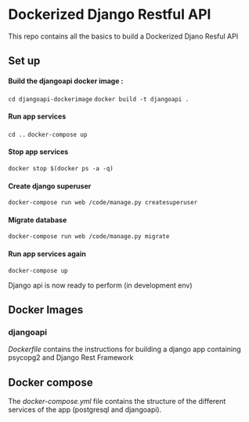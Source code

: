 # Dockerized Django Restful API

This repo contains all the basics to build a Dockerized Djano Resful API

## Set up

#### Build the djangoapi docker image :
`cd djangoapi-dockerimage`
`docker build -t djangoapi .`

#### Run app services
`cd ..`
`docker-compose up`

#### Stop app services
`docker stop $(docker ps -a -q)`

#### Create django superuser
`docker-compose run web /code/manage.py createsuperuser`

#### Migrate database
`docker-compose run web /code/manage.py migrate`

#### Run app services again
`docker-compose up`

Django api is now ready to perform (in development env)

## Docker Images

### djangoapi

_Dockerfile_ contains the instructions for building a django app containing psycopg2 and Django Rest Framework

## Docker compose

The _docker-compose.yml_ file contains the structure of the different services of the app (postgresql and djangoapi).
